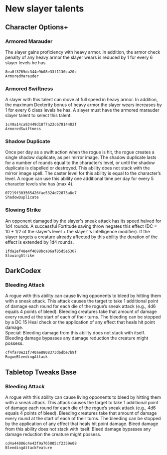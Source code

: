 # New slayer talents

## Character Options+

### Armored Marauder

The slayer gains proficiency with heavy armor. In addition, the armor check penalty of any heavy armor the slayer wears is reduced by 1 for every 6 slayer levels he has.

`8ea0f3765dc344e9b08e33f1130ca20c`  
`ArmoredMarauder`  

### Armored Swiftness

A slayer with this talent can move at full speed in heavy armor. In addition, the maximum Dexterity bonus of heavy armor the slayer wears increases by 1 for every 6 class levels he has. A slayer must have the armored marauder slayer talent to select this talent.

`1c49a14ca93449d18f7a23c67814402f`  
`ArmoredSwiftness`  

### Shadow Duplicate

Once per day as a swift action when the rogue is hit, the rogue creates a single shadow duplicate, as per mirror image. The shadow duplicate lasts for a number of rounds equal to the character’s level, or until the shadow duplicate is dispelled or destroyed. This ability does not stack with the mirror image spell. The caster level for this ability is equal to the character’s level. A rogue can use this ability one additional time per day for every 5 character levels she has (max 4).

`07219f303565426fae5324d72873a8e7`  
`ShadowDuplicate`  

### Slowing Strike

An opponent damaged by the slayer's sneak attack has its speed halved for 1d4 rounds. A successful Fortitude saving throw negates this effect (DC = 10 + 1/2 of the slayer’s level + the slayer''s Intelligence modifier). If the slayer targets a creature already affected by this ability the duration of the effect is extended by 1d4 rounds.

`1fda2ef48e4f4698bca06af85d5e5307`  
`SlowingStrike`  

## DarkCodex

### Bleeding Attack

A rogue with this ability can cause living opponents to bleed by hitting them with a sneak attack. This attack causes the target to take 1 additional point of damage each round for each die of the rogue’s sneak attack (e.g., 4d6 equals 4 points of bleed). Bleeding creatures take that amount of damage every round at the start of each of their turns. The bleeding can be stopped by a DC 15 Heal check or the application of any effect that heals hit point damage.  
Special: Bleeding damage from this ability does not stack with itself. Bleeding damage bypasses any damage reduction the creature might possess.

`cf4fa70e21f740ae8808373d6dbe7b9f`  
`RogueBleedingAttack`  

## Tabletop Tweaks Base

### Bleeding Attack

A rogue with this ability can cause living opponents to bleed by hitting them with a sneak attack. This attack causes the target to take 1 additional point of damage each round for each die of the rogue’s sneak attack (e.g., 4d6 equals 4 points of bleed). Bleeding creatures take that amount of damage every round at the start of each of their turns. The bleeding can be stopped by the application of any effect that heals hit point damage. Bleed damage from this ability does not stack with itself. Bleed damage bypasses any damage reduction the creature might possess.

`cd4a44086c4e43f9a705005cf2359e08`  
`BleedingAttackFeature`  


